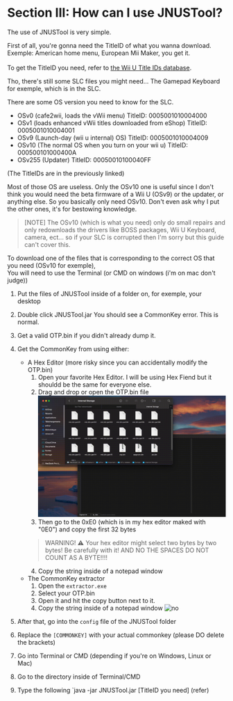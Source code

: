 # Section III: How can I use JNUSTool?

The use of JNUSTool is very simple.

First of all, you're gonna need the TitleID of what you wanna download. <br>
Exemple: American home menu, European Mii Maker, you get it. <br> <br> To get the TitleID you need, refer to [the Wii U Title IDs database](https://wiiubrew.org/wiki/Title_database).

Tho, there's still some SLC files you might need... The Gamepad Keyboard for exemple, which is in the SLC.

There are some OS version you need to know for the SLC.

- OSv0 (cafe2wii, loads the vWii menu) TitleID: 0005001010004000
- OSv1 (loads enhanced vWii titles downloaded from eShop) TitleID: 0005001010004001
- OSv9 (Launch-day (wii u internal) OS) TitleID: 0005001010004009
- OSv10 (The normal OS when you turn on your wii u) TitleID: 000500101000400A
- OSv255 (Updater) TitleID: 00050010100040FF

(The TitleIDs are in the previously linked)

 Most of those OS are useless. Only the OSv10 one is useful since I don't think you would need the beta firmware of a Wii U (OSv9) or the updater, or anything else. So you basically only need OSv10. Don't even ask why I put the other ones, it's for bestowing knowledge.

> [NOTE]
The OSv10 (which is what you need) only do small repairs and only redownloads the drivers like BOSS packages, Wii U Keyboard, camera, ect... so if your SLC is corrupted then I'm sorry but this guide can't cover this.

To download one of the files that is corresponding to the correct OS that you need (OSv10 for exemple), <br>
You will need to use the Terminal (or CMD on windows (i'm on mac don't judge))

1. Put the files of JNUSTool inside of a folder on, for exemple, your desktop
2. Double click JNUSTool.jar
You should see a CommonKey error. This is normal.
3. Get a valid OTP.bin if you didn't already dump it.
4. Get the CommonKey from using either:
    - A Hex Editor (more risky since you can accidentally modify the OTP.bin)
        1. Open your favorite Hex Editor. I will be using Hex Fiend but it shouldd be the same for everyone else.
        2. Drag and drop or open the OTP.bin file
        ![Draging and dropping the OTP.bin inside of the hex editor I'm using](/assets/images/drag_and_drop_otp.gif)
        3. Then go to the 0xE0 (which is in my hex editor maked with "0E0") and copy the first 32 bytes
        > WARNING! :warning: Your hex editor might select two bytes by two bytes! Be carefully with it! AND NO THE SPACES DO NOT COUNT AS A BYTE!!!!
        4. Copy the string inside of a notepad window
    - The CommonKey extractor
        1. Open the `extractor.exe`
        2. Select your OTP.bin 
        3. Open it and hit the copy button next to it. 
        4. Copy the string inside of a notepad window
        ![no](/assets/images/commonkey_extractor_section3.gif)

5. After that, go into the `config` file of the JNUSTool folder
6. Replace the `[COMMONKEY]` with your actual commonkey (please DO delete the brackets)
6. Go into Terminal or CMD (depending if you're on Windows, Linux or Mac)
7. Go to the directory inside of Terminal/CMD
8. Type the following `java -jar JNUSTool.jar [TitleID you need] (refer)